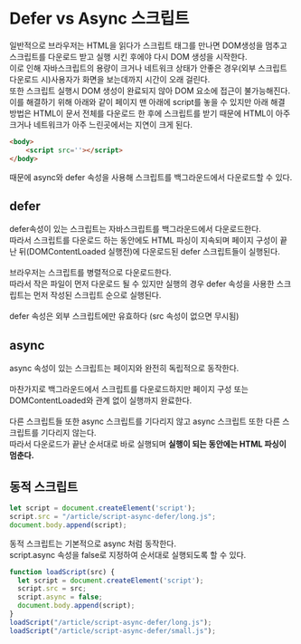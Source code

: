 # Defer vs Async 스크립트
일반적으로 브라우저는 HTML을 읽다가 스크립트 태그를 만나면 DOM생성을 멈추고 스크립트를 다운로드 받고 실행 시킨 후에야 다시 DOM 생성을 시작한다.<br>
이로 인해 자바스크립트의 용량이 크거나 네트워크 상태가 안좋은 경우(외부 스크립트 다운로드 시)사용자가 화면을 보는데까지 시간이 오래 걸린다.
<br>
또한 스크립트 실행시 DOM 생성이 완료되지 않아 DOM 요소에 접근이 불가능해진다.<br>
이를 해결하기 위해 아래와 같이 페이지 맨 아래에 script를 놓을 수 있지만 아래 해결 방법은 HTML이 문서 전체를 다운로드 한 후에 스크립트를 받기 때문에 HTML이 아주 크거나 네트워크가 아주 느린곳에서는 지연이 크게 된다.
```html
<body>
    <script src=''></script>
</body>
```
때문에 async와 defer 속성을 사용해 스크립트를 백그라운드에서 다운로드할 수 있다.

## defer
defer속성이 있는 스크립트는 자바스크립트를 백그라운드에서 다운로드한다.<br>
따라서 스크립트를 다운로드 하는 동안에도 HTML 파싱이 지속되며 페이지 구성이 끝난 뒤(DOMContentLoaded 실행전)에 다운로드된 defer 스크립트들이 실행된다.<br><br>
브라우저는 스크립트를 병렬적으로 다운로드한다.<br>
따라서 작은 파일이 먼저 다운로드 될 수 있지만 실행의 경우 defer 속성을 사용한 스크립트는 먼저 작성된 스크립트 순으로 실행된다.<br><br>
defer 속성은 외부 스크립트에만 유효하다 (src 속성이 없으면 무시됨)

## async
async 속성이 있는 스크립트는 페이지와 완전히 독립적으로 동작한다.<br><br>
마찬가지로 백그라운드에서 스크립트를 다운로드하지만 페이지 구성 또는 DOMContentLoaded와 관계 없이 실행까지 완료한다.<br><br>
다른 스크립트들 또한 async 스크립트를 기다리지 않고 async 스크립트 또한 다른 스크립트를 기다리지 않는다.<br>
따라서 다운로드가 끝난 순서대로 바로 실행되며 <strong>실행이 되는 동안에는 HTML 파싱이 멈춘다.</strong>

## 동적 스크립트
```js
let script = document.createElement('script');
script.src = "/article/script-async-defer/long.js";
document.body.append(script);
```

동적 스크립트는 기본적으로 async 처럼 동작한다.<br>
script.async 속성을 false로 지정하여 순서대로 실행되도록 할 수 있다.

```js
function loadScript(src) {
  let script = document.createElement('script');
  script.src = src;
  script.async = false;
  document.body.append(script);
}
loadScript("/article/script-async-defer/long.js");
loadScript("/article/script-async-defer/small.js");
```